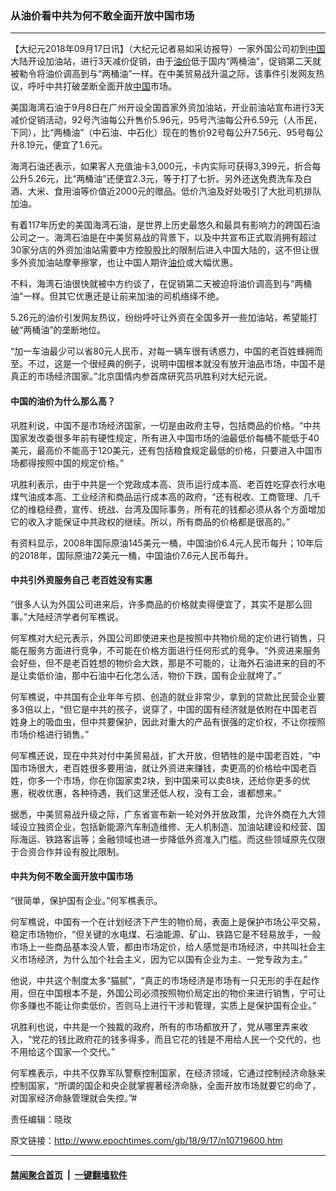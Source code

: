 ### 从油价看中共为何不敢全面开放中国市场
------------------------

<p>【大纪元2018年09月17日讯】（大纪元记者易如采访报导）一家外国公司初到<a href="http://www.epochtimes.com/gb/tag/%E4%B8%AD%E5%9B%BD.html">中国</a>大陆开设加油站，进行3天减价促销，由于<a href="http://www.epochtimes.com/gb/tag/%E6%B2%B9%E4%BB%B7.html">油价</a>低于国内“两桶油”，促销第二天就被勒令将油价调高到与“两桶油”一样。在中美贸易战升温之际，该事件引发网友热议，呼吁中共打破垄断全面开放<a href="http://www.epochtimes.com/gb/tag/%E4%B8%AD%E5%9B%BD.html">中国</a>市场。</p>
<p>美国海湾石油于9月8日在广州开设全国首家外资加油站，开业前油站宣布进行3天减价促销活动，92号汽油每公升售价5.96元，95号汽油每公升6.59元（人币民，下同），比“两桶油”（中石油、中石化）现在的售价92号每公升7.56元、95号每公升8.19元，便宜了1.6元。</p>
<p>海湾石油还表示，如果客人充值油卡3,000元，卡内实际可获得3,399元，折合每公升5.26元，比“两桶油”还便宜2.3元，等于打了七折。另外还送免费洗车及白酒、大米、食用油等价值近2000元的赠品。低价汽油及好处吸引了大批司机排队加油。</p>
<p>有着117年历史的美国海湾石油，是世界上历史最悠久和最具有影响力的跨国石油公司之一。海湾石油是在中美贸易战的背景下，以及中共宣布正式取消拥有超过30家分店的外资加油站需要中方控股股比的限制后进入中国大陆的，这不但让很多外资加油站摩拳擦掌，也让中国人期许<a href="http://www.epochtimes.com/gb/tag/%E6%B2%B9%E4%BB%B7.html">油价</a>或大幅优惠。</p>
<p>不料，海湾石油很快就被中方约谈了，在促销第二天被迫将油价调高到与“两桶油”一样。但其它优惠还是让前来加油的司机络绎不绝。</p>
<p>5.26元的油价引发网友热议，纷纷呼吁让外资在全国多开一些加油站，希望能打破“两桶油”的垄断地位。</p>
<p>“加一车油最少可以省80元人民币，对每一辆车很有诱惑力，中国的老百姓蜂拥而至。不过，这是一个很经典的例子，说明中国根本就没有放开油品市场，中国不是真正的市场经济国家。”北京国情内参首席研究员巩胜利对大纪元说。</p>
<h4>中国的油价为什么那么高？</h4>
<p>巩胜利说，中国不是市场经济国家，一切是由政府主导，包括商品的价格。“中共国家发改委很多年前有硬性规定，所有进入中国市场的油最低价每桶不能低于40美元，最高价不能高于120美元，还有包括粮食规定最低的价格，只要进入中国市场都得按照中国的规定价格。”</p>
<p>巩胜利表示，由于中共是一个党政成本高、货币运行成本高、老百姓吃穿衣行水电煤气油成本高、工业经济和商品运行成本高的政府，“还有税收、工商管理、几千亿的维稳经费，宣传、统战、台湾及国际事务，所有花的钱都必须从各个方面增加它的收入才能保证中共政权的继续。所以，所有商品的价格都是很高的。”</p>
<p>有资料显示，2008年国际原油145美元一桶，中国油价6.4元人民币每升；10年后的2018年，国际原油72美元一桶，中国油价7.6元人民币每升。</p>
<h4>中共引外资服务自己 老百姓没有实惠</h4>
<p>“很多人认为外国公司进来后，许多商品的价格就卖得便宜了，其实不是那么回事。”大陆经济学者何军樵说。</p>
<p>何军樵对大纪元表示，外国公司即使进来也是按照中共物价局的定价进行销售，只能在服务方面进行竞争，不可能在价格方面进行任何形式的竞争。“外资进来服务会好些，但不是老百姓想的物价会大跌，那是不可能的，让海外石油进来的目的不是让卖低价油，那中石油中石化怎么活，物价下跌，国有企业就垮了。”</p>
<p>何军樵说，中共国有企业年年亏损、创造的就业非常少，拿到的贷款比民营企业要多3倍以上，“但它是中共的孩子，说穿了，中国的国有经济就是依附在中国老百姓身上的吸血虫，但中共要保护，因此对重大的产品有很强的定价权，不让你按照市场价格进行销售。”</p>
<p>何军樵还说，现在中共对付中美贸易战，扩大开放，但牺牲的是中国老百姓，“中国市场很大，老百姓很多要用油，就让外资进来赚钱，卖更高的价格给中国老百姓，你多一个市场，你在你国家卖2块，到中国来可以卖8块，还给你更多的优惠，税收优惠，各种待遇，我们这里还低人权，没有工会，谁都想来。”</p>
<p>据悉，中美贸易战升级之际，广东省宣布新一轮对外开放政策，允许外商在九大领域设立独资企业，包括新能源汽车制造维修、无人机制造、加油站建设和经营、国际海运、铁路客运等；金融领域也进一步降低外资准入门槛。而这些领域原先仅限于合资合作并设有股比限制。</p>
<h4>中共为何不敢全面开放中国市场</h4>
<p>“很简单，保护国有企业。”何军樵表示。</p>
<p>何军樵说，中国有一个在计划经济下产生的物价局，表面上是保护市场公平交易，稳定市场物价，“但关键的水电煤、石油能源、矿山、铁路它是不轻易放手，一般市场上一些商品基本没人管，都由市场定价，给人感觉是市场经济，中共叫社会主义市场经济，为什么加个社会主义，因为它以国有企业为主、一党专政为主。”</p>
<p>他说，中共这个制度太多“猫腻”，“真正的市场经济是市场有一只无形的手在起作用，但在中国根本不是，外国公司必须按照物价局定出的物价来进行销售，宁可让你多赚也不能让你卖低价，否则马上进行干涉和管理，实质上是保护国有企业。”</p>
<p>巩胜利也说，中共是一个独裁的政府，所有的市场都放开了，党从哪里弄来收入，“党花的钱比政府花的钱多得多，而且它花的钱是不用给人民一个交代的，也不用给这个国家一个交代。”</p>
<p>何军樵表示，中共不仅靠军队警察控制国家，在经济领域，它通过控制经济命脉来控制国家，“所谓的国企和央企就掌握著经济命脉，全面开放市场就要它的命了，对国家经济命脉管理就会失控。”#</p>
<p>责任编辑：晓玫</p>

原文链接：http://www.epochtimes.com/gb/18/9/17/n10719600.htm


------------------------
#### [禁闻聚合首页](https://github.com/gfw-breaker/banned-news/blob/master/README.md) &nbsp;|&nbsp;  [一键翻墙软件](https://github.com/gfw-breaker/nogfw/blob/master/README.md)
